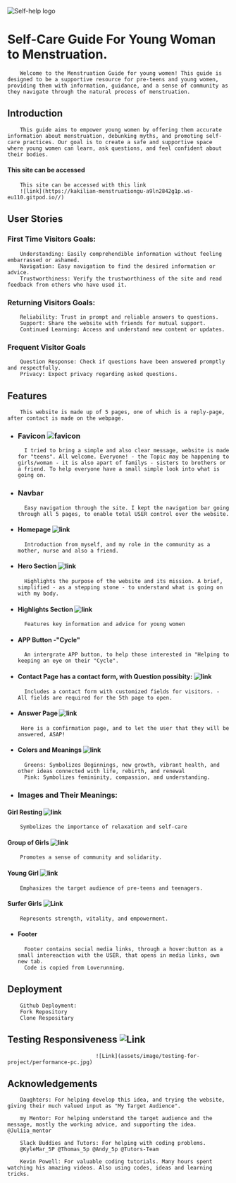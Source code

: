 ![Self-help logo](assets/favicon/android-chrome-512x512.png)


# Self-Care Guide For Young Woman to Menstruation.

        Welcome to the Menstruation Guide for young women! This guide is designed to be a supportive resource for pre-teens and young women, providing them with information, guidance, and a sense of community as they navigate through the natural process of menstruation.


## Introduction

        This guide aims to empower young women by offering them accurate information about menstruation, debunking myths, and promoting self-care practices. Our goal is to create a safe and supportive space where young women can learn, ask questions, and feel confident about their bodies.

#### This site can be accessed

        This site can be accessed with this link 
        ![link](https://kakilian-menstruationgu-a9ln2842g1p.ws-eu110.gitpod.io//)

## User Stories

### First Time Visitors Goals:

        Understanding: Easily comprehendible information without feeling embarrassed or ashamed.
        Navigation: Easy navigation to find the desired information or advice.
        Trustworthiness: Verify the trustworthiness of the site and read feedback from others who have used it.


### Returning Visitors Goals:

        Reliability: Trust in prompt and reliable answers to questions.
        Support: Share the website with friends for mutual support.
        Continued Learning: Access and understand new content or updates.

### Frequent Visitor Goals

        Question Response: Check if questions have been answered promptly and respectfully.
        Privacy: Expect privacy regarding asked questions.

## Features

        This website is made up of 5 pages, one of which is a reply-page, after contact is made on the webpage.

+ ### Favicon ![favicon](assets/favicon/android-chrome-512x512.png)

        I tried to bring a simple and also clear message, website is made for "teens". All welcome. Everyone! - the Topic may be happening to girls/woman - it is also apart of familys - sisters to brothers or a friend. To help everyone have a small simple look into what is going on.
+ ### Navbar
        Easy navigation through the site. I kept the navigation bar going through all 5 pages, to enable total USER control over the website. 

+ #### Homepage ![link](assets/image/testing-for-project/cover.jpg)
        Introduction from myself, and my role in the community as a mother, nurse and also a friend.

+ #### Hero Section ![link](assets/image/testing-for-project/page-two.jpg)
        Highlights the purpose of the website and its mission. A brief, simplified - as a stepping stone - to understand what is going on with my body.

+ #### Highlights Section ![link](assets/image/testing-for-project/page-three.jpg)
        Features key information and advice for young women

+ #### APP Button -"Cycle" 
        An intergrate APP button, to help those interested in "Helping to keeping an eye on their "Cycle".

+ #### Contact Page has a contact form, with Question possibity: ![link](assets/image/testing-for-project/page-four.jpg)
        Includes a contact form with customized fields for visitors. - All fields are required for the 5th page to open.

+ #### Answer Page ![link](assets/image/testing-for-project/page-five.jpg)
       Here is a confirmation page, and to let the user that they will be answered, ASAP!

+ #### Colors and Meanings ![link](assets/image/testing-for-project/color-pink.jpg)
        Greens: Symbolizes Beginnings, new growth, vibrant health, and other ideas connected with life, rebirth, and renewal
        Pink: Symbolizes femininity, compassion, and understanding.


+ ### Images and Their Meanings:

#### Girl Resting ![link](assets/image/girl-resting.jpg)
        Symbolizes the importance of relaxation and self-care       
        
#### Group of Girls ![link](assets/image/girls-group.jpg)
        Promotes a sense of community and solidarity.

#### Young Girl ![link](assets/image/young-girl.jpg)
        Emphasizes the target audience of pre-teens and teenagers.

#### Surfer Girls ![Link](assets/image/surfer-girls-med.jpg)
        Represents strength, vitality, and empowerment.

+ #### Footer 
        Footer contains social media links, through a hover:button as a small intereaction with the USER, that opens in media links, own new tab.
        Code is copied from Loverunning.

## Deployment 
        Github Deployment: 
        Fork Repository
        Clone Respositary

## Testing Responsiveness       ![Link](assets/image/testing-for-project/performance-handy.jpg)
                                ![Link](assets/image/testing-for-project/performance-pc.jpg)

## 


## Acknowledgements

        Daughters: For helping develop this idea, and trying the website, giving their much valued input as "My Target Audience".

        my Mentor: For helping understand the target audience and the message, mostly the working advice, and supporting the idea. @Juliia_mentor
        
        Slack Buddies and Tutors: For helping with coding problems.
        @KyleMar_5P @Thomas_5p @Andy_5p @Tutors-Team

        Kevin Powell: For valuable coding tutorials. Many hours spent watching his amazing videos. Also using codes, ideas and learning tricks.






